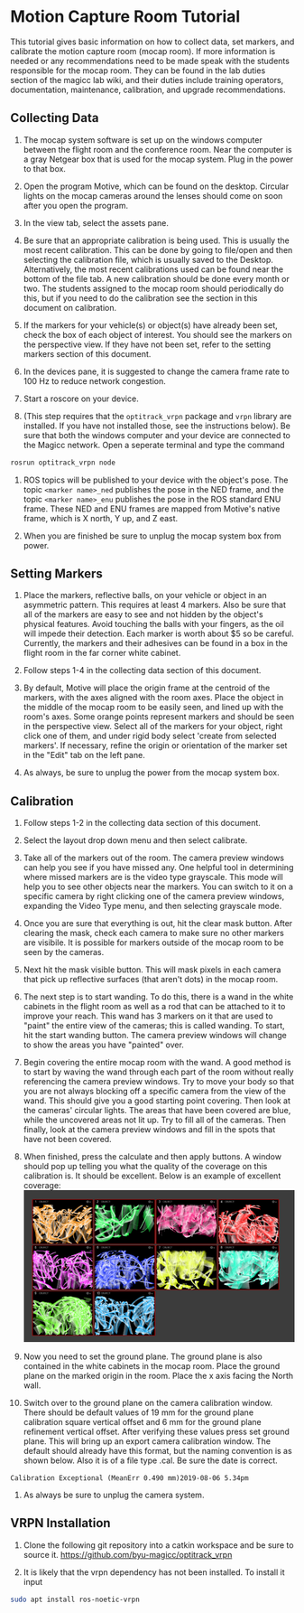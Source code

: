 # Motion Capture Room Tutorial

This tutorial gives basic information on how to collect data, set markers, and calibrate the motion capture room (mocap room). If more information is needed or any recommendations need to be made speak with the students responsible for the mocap room. They can be found in the lab duties section of the magicc lab wiki, and their duties include training operators, documentation, maintenance, calibration, and upgrade recommendations.

## Collecting Data

1. The mocap system software is set up on the windows computer between the flight room and the conference room. Near the computer is a gray Netgear box that is used for the mocap system. Plug in the power to that box.

1. Open the program Motive, which can be found on the desktop. Circular lights on the mocap cameras around the lenses should come on soon after you open the program.

1. In the view tab, select the assets pane.

1. Be sure that an appropriate calibration is being used. This is usually the most recent calibration. This can be done by going to file/open and then selecting the calibration file, which is usually saved to the Desktop. Alternatively, the most recent calibrations used can be found near the bottom of the file tab. A new calibration should be done every month or two. The students assigned to the mocap room should periodically do this, but if you need to do the calibration see the section in this document on calibration.

1. If the markers for your vehicle(s) or object(s) have already been set, check the box of each object of interest. You should see the markers on the perspective view. If they have not been set, refer to the setting markers section of this document.

1. In the devices pane, it is suggested to change the camera frame rate to 100 Hz to reduce network congestion.

1. Start a roscore on your device.

1. (This step requires that the `optitrack_vrpn` package and `vrpn` library are installed. If you have not installed those, see the instructions below). Be sure that both the windows computer and your device are connected to the Magicc network. Open a seperate terminal and type the command
```bash
rosrun optitrack_vrpn node
```

1. ROS topics will be published to your device with the object's pose. The topic `<marker name>_ned` publishes the pose in the NED frame, and the topic `<marker name>_enu` publishes the pose in the ROS standard ENU frame. These NED and ENU frames are mapped from Motive's native frame, which is X north, Y up, and Z east.

1. When you are finished be sure to unplug the mocap system box from power.


## Setting Markers

1. Place the markers, reflective balls, on your vehicle or object in an asymmetric pattern. This requires at least 4 markers. Also be sure that all of the markers are easy to see and not hidden by the object's physical features. Avoid touching the balls with your fingers, as the oil will impede their detection. Each marker is worth about $5 so be careful. Currently, the markers and their adhesives can be found in a box in the flight room in the far corner white cabinet.

1. Follow steps 1-4 in the collecting data section of this document.

1. By default, Motive will place the origin frame at the centroid of the markers, with the axes aligned with the room axes. Place the object in the middle of the mocap room to be easily seen, and lined up with the room's axes. Some orange points represent markers and should be seen in the perspective view. Select all of the markers for your object, right click one of them, and under rigid body select 'create from selected markers'. If necessary, refine the origin or orientation of the marker set in the "Edit" tab on the left pane.

1. As always, be sure to unplug the power from the mocap system box.


## Calibration

1. Follow steps 1-2 in the collecting data section of this document.

1. Select the layout drop down menu and then select calibrate.

1. Take all of the markers out of the room. The camera preview windows can help you see if you have missed any. One helpful tool in determining where missed markers are is the video type grayscale. This mode will help you to see other objects near the markers. You can switch to it on a specific camera by right clicking one of the camera preview windows, expanding the Video Type menu, and then selecting grayscale mode.

1. Once you are sure that everything is out, hit the clear mask button. After clearing the mask, check each camera to make sure no other markers are visibile. It is possible for markers outside of the mocap room to be seen by the cameras.

1. Next hit the mask visible button. This will mask pixels in each camera that pick up reflective surfaces (that aren't dots) in the mocap room.

1. The next step is to start wanding. To do this, there is a wand in the white cabinets in the flight room as well as a rod that can be attached to it to improve your reach. This wand has 3 markers on it that are used to "paint" the entire view of the cameras; this is called wanding. To start, hit the start wanding button. The camera preview windows will change to show the areas you have "painted" over.

1. Begin covering the entire mocap room with the wand. A good method is to start by waving the wand through each part of the room without really referencing the camera preview windows. Try to move your body so that you are not always blocking off a specific camera from the view of the wand. This should give you a good starting point covering. Then look at the cameras' circular lights. The areas that have been covered are blue, while the uncovered areas not lit up. Try to fill all of the cameras. Then finally, look at the camera preview windows and fill in the spots that have not been covered.

1. When finished, press the calculate and then apply buttons. A window should pop up telling you what the quality of the coverage on this calibration is. It should be excellent. Below is an example of excellent coverage: <break>
![](assets/calibration.png)

1. Now you need to set the ground plane. The ground plane is also contained in the white cabinets in the mocap room. Place the ground plane on the marked origin in the room. Place the x axis facing the North wall.

1. Switch over to the ground plane on the camera calibration window. There should be default values of 19 mm for the ground plane calibration square vertical offset and 6 mm for the ground plane refinement vertical offset. After verifying these values press set ground plane. This will bring up an export camera calibration window. The default should already have this format, but the naming convention is as shown below. Also it is of a file type .cal. Be sure the date is correct.
```
Calibration Exceptional (MeanErr 0.490 mm)2019-08-06 5.34pm
```

1. As always be sure to unplug the camera system.


## VRPN Installation

1. Clone the following git repository into a catkin workspace and be sure to source it. https://github.com/byu-magicc/optitrack_vrpn

1. It is likely that the vrpn dependency has not been installed. To install it input

```bash
sudo apt install ros-noetic-vrpn
```
